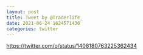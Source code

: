 ```yaml
--- 
layout: post 
title: Tweet by @Traderlife_ 
date: 2021-06-24 1624571436 
categories: twitter 
--- 
```

https://twitter.com/o/status/1408180763225362434
